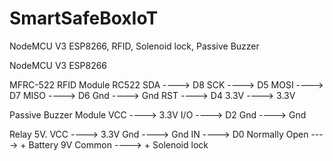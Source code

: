 # SmartSafeBoxIoT
NodeMCU V3 ESP8266, RFID, Solenoid lock, Passive Buzzer

NodeMCU V3 ESP8266

MFRC-522 RFID Module RC522
   SDA   ---->  D8
   SCK   ---->  D5
   MOSI ---->  D7
   MISO ---->  D6
   Gnd   ---->  Gnd
   RST   ---->  D4
   3.3V  ---->  3.3V

Passive Buzzer Module
   VCC   ---->  3.3V
   I/O  ---->  D2
   Gnd   ---->  Gnd
   
Relay 5V.
   VCC   ---->  3.3V
   Gnd   ---->  Gnd
   IN ----> D0
   Normally Open ----> + Battery 9V
   Common ----> + Solenoid lock
